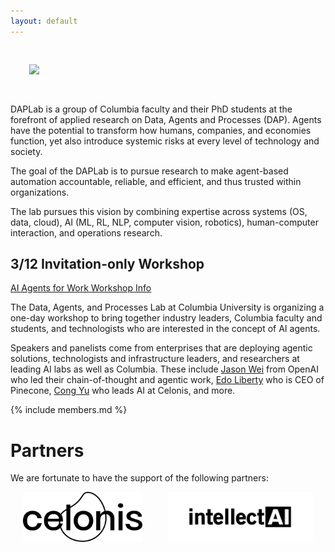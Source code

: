 ```yaml
---
layout: default
---
```


<div class="row">
  <div class="col-12">
    <div class="text-center">
      <img src="{{ '/files/images/daplab_logo_square.png' | relative_url }}" style="max-width:250px; margin:30px">
    </div>
  </div>
</div>  



 
DAPLab is a group of Columbia faculty and their PhD students at the forefront of applied research on Data, Agents and Processes (DAP).
Agents have the potential to transform how humans, companies, and economies function, yet also introduce systemic risks at every level of technology and society.

The goal of the DAPLab is to pursue research to make agent-based automation accountable, reliable, and efficient, and thus trusted within organizations.

The lab pursues this vision by combining expertise across systems (OS, data, cloud), AI (ML, RL, NLP, computer vision, robotics), human-computer interaction, and operations research.


## 3/12 Invitation-only Workshop

<div class="callout-container">
<a class="callout" href="https://daplab.cs.columbia.edu/workshop/index.html">AI Agents for Work Workshop Info</a>
</div>

The Data, Agents, and Processes Lab at Columbia University is organizing a one-day workshop to bring together industry leaders, Columbia faculty and students, and technologists who are interested in the concept of AI agents.

Speakers and panelists come from enterprises that are deploying agentic solutions, technologists and infrastructure leaders, and researchers at leading AI labs as well as Columbia. These include [Jason Wei](https://www.linkedin.com/in/jason-wei-5a7323b0/) from OpenAI who led their chain-of-thought and agentic work, [Edo Liberty](https://www.linkedin.com/in/edo-liberty-4380164/) who is CEO of Pinecone, [Cong Yu](https://www.linkedin.com/in/congyu) who leads AI at Celonis, and more.




{% include members.md %}



# Partners

We are fortunate to have the support of the following partners:


<div style="display: flex; justify-content: center; align-items: center; gap: 40px;">
  <img src="files/images/partner-celonis.svg" alt="Celonis" style="height: 80px;">
  <img src="files/images/partner-intellect.svg" alt="Intellect" style="height: 80px;">
</div>


